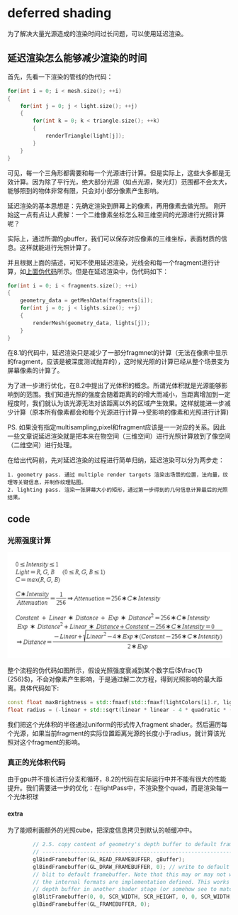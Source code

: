 # deferred shading
为了解决大量光源造成的渲染时间过长问题，可以使用延迟渲染。

## 延迟渲染怎么能够减少渲染的时间

首先，先看一下渲染的管线的伪代码：
<span id = "pseudocode"></span>
```c++
for(int i = 0; i < mesh.size(); ++i)
{
    for(int j = 0; j < light.size(); ++j)
    {
        for(int k = 0; k < triangle.size(); ++k)
        {
            renderTriangle(light[j]);
        }
    }
}
```

可见，每一个三角形都需要和每一个光源进行计算。但是实际上，这些大多都是无效计算。因为除了平行光，绝大部分光源（如点光源，聚光灯）范围都不会太大，能够照到的物体非常有限，只会对小部分像素产生影响。

延迟渲染的基本思想是：先确定渲染到屏幕上的像素，再用像素去做光照。
刚开始这一点有点让人费解：一个二维像素坐标怎么和三维空间的光源进行光照计算呢？

实际上，通过所谓的gbuffer，我们可以保存对应像素的三维坐标，表面材质的信息。这样就能进行光照计算了。

并且根据上面的描述，可知不使用延迟渲染，光线会和每一个fragment进行计算，如[上面伪代码](#pseudocode)所示。但是在延迟渲染中，伪代码如下：

```c++
for(int i = 0; i < fragments.size(); ++i)
{
    geometry_data = getMeshData(fragments[i]);
    for(int j = 0; j < lights.size(); ++j)
    {
        renderMesh(geometry_data, lights[j]);
    }
}
```
在8.1的代码中，延迟渲染只是减少了一部分fragmnet的计算（无法在像素中显示的fragment，应该是被深度测试抛弃的），这时候光照的计算已经从整个场景变为屏幕像素的计算了。

为了进一步进行优化，在8.2中提出了光体积的概念。所谓光体积就是光源能够影响到的范围。我们知道光照的强度会随着距离的的增大而减小，当距离增加到一定程度时，我们就认为该光源无法对该距离以外的区域产生效果。这样就能进一步减少计算（原本所有像素都会和每个光源进行计算-->受影响的像素和光照进行计算)

PS. 如果没有指定multisampling,pixel和fragment应该是一一对应的关系。因此一些文章说延迟渲染就是把本来在物空间（三维空间）进行光照计算放到了像空间（二维空间）进行处理。

在给出代码前，先对延迟渲染的过程进行简单归纳，延迟渲染可以分为两步走：

    1. geometry pass. 通过 multiple render targets 渲染出场景的位置，法向量，纹理等关键信息，并制作纹理贴图。
    2. lighting pass. 渲染一张屏幕大小的矩形，通过第一步得到的几何信息计算最后的光照结果。
   
## code 
### 光照强度计算
![](./threshold.jpg)

整个流程的伪代码如图所示，假设光照强度衰减到某个数字后($\frac{1}{256}$)，不会对像素产生影响，于是通过解二次方程，得到光照影响的最大距离。具体代码如下:

```c++
const float maxBrightness = std::fmaxf(std::fmaxf(lightColors[i].r, lightColors[i].g), lightColors[i].b);
float radius = (-linear + std::sqrt(linear * linear - 4 * quadratic * (constant - (256.0f / 5.0f) * maxBrightness))) / (2.0f * quadratic);
```
我们把这个光体积的半径通过uniform的形式传入fragment shader。然后遍历每个光源，如果当前fragment的实际位置距离光源的长度小于radius，就计算该光照对这个fragment的影响。

### 真正的光体积代码
由于gpu并不擅长进行分支和循环，8.2的代码在实际运行中并不能有很大的性能提升。我们需要进一步的优化：在lightPass中，不渲染整个quad，而是渲染每一个光体积球
#### extra 
为了能顺利画额外的光照cube，把深度信息拷贝到默认的帧缓冲中。

```c++
        // 2.5. copy content of geometry's depth buffer to default framebuffer's depth buffer
        // ----------------------------------------------------------------------------------
        glBindFramebuffer(GL_READ_FRAMEBUFFER, gBuffer);
        glBindFramebuffer(GL_DRAW_FRAMEBUFFER, 0); // write to default framebuffer
        // blit to default framebuffer. Note that this may or may not work as the internal formats of both the FBO and default framebuffer have to match.
        // the internal formats are implementation defined. This works on all of my systems, but if it doesn't on yours you'll likely have to write to the 		
        // depth buffer in another shader stage (or somehow see to match the default framebuffer's internal format with the FBO's internal format).
        glBlitFramebuffer(0, 0, SCR_WIDTH, SCR_HEIGHT, 0, 0, SCR_WIDTH, SCR_HEIGHT, GL_DEPTH_BUFFER_BIT, GL_NEAREST);
        glBindFramebuffer(GL_FRAMEBUFFER, 0);
```
